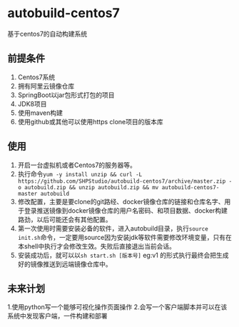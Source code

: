 # autobuild-centos7
 基于centos7的自动构建系统
## 前提条件
  1. Centos7系统
  2. 拥有阿里云镜像仓库
  3. SpringBoot以jar包形式打包的项目
  4. JDK8项目
  5. 使用maven构建
  6. 使用github或其他可以使用https clone项目的版本库
## 使用
  1. 开启一台虚拟机或者Centos7的服务器等。
  2. 执行命令`yum -y install unzip && curl -L https://github.com/SHPStudio/autobuild-centos7/archive/master.zip -o autobuild.zip && unzip autobuild.zip && mv autobuild-centos7-master autobuild`
  3. 修改配置，主要是要clone的git路经、docker镜像仓库的链接和仓库名字、用于登录推送镜像到docker镜像仓库的用户名密码、和项目数据、docker构建路劲，以后可能还会有其他配置。
  4. 第一次使用时需要安装必备的软件，进入autobuild目录，执行`source init.sh`命令，一定要用source因为安装jdk等软件需要修改环境变量，只有在本shell中执行才会修改生效。失败后直接退出当前会话。
  5. 安装成功后，就可以以`sh start.sh [版本号]` eg:v1 的形式执行最终会把生成好的镜像推送到远端镜像仓库中。
  
## 未来计划
  1.使用python写一个能够可视化操作页面操作
  2.会写一个客户端脚本并可以在该系统中发现客户端，一件构建和部署
